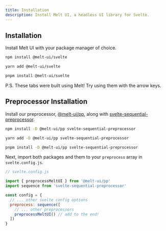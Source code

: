 ```yaml
---
title: Installation
description: Install Melt UI, a headless UI library for Svelte.
---
```


<script>
    import { Callout, InstallTabs } from '$docs/components';
</script>

## Installation

Install Melt UI with your package manager of choice.

<InstallTabs>
<span slot="npm">

```bash /@melt-ui/#melt /svelte/#melt
npm install @melt-ui/svelte
```

</span>

<span slot="yarn">

```bash /@melt-ui/#melt /svelte/#melt
yarn add @melt-ui/svelte
```

</span>

<span slot="pnpm">

```bash /@melt-ui/#melt /svelte/#melt
pnpm install @melt-ui/svelte
```

</span>

</InstallTabs>

<Callout>
P.S. These tabs were built using Melt! Try using them with the arrow keys.
</Callout>

## Preprocessor Installation

Install our preprocessor, [@melt-ui/pp](https://github.com/melt-ui/preprocessor), along with
[svelte-sequential-preprocessor](https://www.npmjs.com/package/svelte-sequential-preprocessor).

<InstallTabs>
<span slot="npm">

```bash
npm install -D @melt-ui/pp svelte-sequential-preprocessor
```

</span>

<span slot="yarn">

```bash
yarn add -D @melt-ui/pp svelte-sequential-preprocessor
```

</span>

<span slot="pnpm">

```bash
pnpm install -D @melt-ui/pp svelte-sequential-preprocessor
```

</span>

</InstallTabs>

Next, import both packages and them to your `preprocess` array in `svelte.config.js`.

```js
// svelte.config.js

import { preprocessMeltUI } from '@melt-ui/pp'
import sequence from 'svelte-sequential-preprocessor'

const config = {
  // ... other svelte config options
  preprocess: sequence([
    // ... other preprocessors
    preprocessMeltUI() // add to the end!
  ])
}
```
